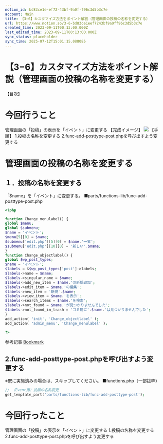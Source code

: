 ```yaml
---
notion_id: bd83ce1e-ef72-43bf-9a0f-f96c3d5b3c7e
account: Main
title: 【3−6】カスタマイズ方法をポイント解説（管理画面の投稿の名称を変更する）
url: https://www.notion.so/3-6-bd83ce1eef7243bf9a0ff96c3d5b3c7e
created_time: 2023-09-11T00:13:00.000Z
last_edited_time: 2023-09-11T00:13:00.000Z
sync_status: placeholder
sync_time: 2025-07-12T15:01:15.088085
---
```

# 【3−6】カスタマイズ方法をポイント解説（管理画面の投稿の名称を変更する）

【目次】
# 今回行うこと
管理画面の「投稿」の表示を「イベント」に変更する
【完成イメージ】
![](https://prod-files-secure.s3.us-west-2.amazonaws.com/736adce6-a3a4-4a64-9f74-d9aa055c96d2/42d504bc-4523-4278-af44-b0c795d9b580/Untitled.png?X-Amz-Algorithm=AWS4-HMAC-SHA256&X-Amz-Content-Sha256=UNSIGNED-PAYLOAD&X-Amz-Credential=ASIAZI2LB466ZVVPS4JY%2F20250719%2Fus-west-2%2Fs3%2Faws4_request&X-Amz-Date=20250719T044550Z&X-Amz-Expires=3600&X-Amz-Security-Token=IQoJb3JpZ2luX2VjEIT%2F%2F%2F%2F%2F%2F%2F%2F%2F%2FwEaCXVzLXdlc3QtMiJHMEUCICAhbWimw1ho7YkxGTHQpUkBA1IgEx89XEcv8XqGMey%2FAiEAkY%2BZ8p3G41r%2FlbxQ%2FkjSX9FfdGS%2FVAcXckYyc48wSL4qiAQInf%2F%2F%2F%2F%2F%2F%2F%2F%2F%2FARAAGgw2Mzc0MjMxODM4MDUiDJ5xDEQzLBpjOFuf2yrcAzXd2wHBfBxkug4TLRuuu2BjnP2cdCc16uWJwL1VU2UWR2AvjkrplsPUAEbqT%2F5jLj4xB9X4APlPtXQycWpLSujOWLW56BNp7%2Br3dvO11Nhgx1dzmQW%2FCJOSG6MQy%2FRiFOF4311Zb%2FnoF7xa1oaW5T56VuOPy9RmkQfYGqKHN91NCFgs5IA3M1d8UoGVIABTIEp%2F01WOQS07cglKdC2lp42ALu3HJ4lgRMFVtQ6DMCQX26TjAYfVMh3wALn68GQo11h8zuGnblKnKIucT79tLpY7XUZ0ZVXU9nMxdHX3Pw%2F%2BlL1mYx0BBCmUrivxcfgjOsaE1LrB4vwa3NSfJq59z8cW%2BKgkuRoBy0Pcu8E3wMI58lSOcMdJ9aLDuQfvlK%2B6gPq7qDEtY3%2BMtuAgRc7AngH%2FOkZ%2FPFULgQq2S%2BLSVqTTCIdwY%2BmFnNVq380xEZXCMIgfnVLn1htUwFUYiJTrcSyHlKBUFFWw48T0mV%2Bt0Mt0SEIqq4Fn%2F5zxP93a0ZrOkVGsmINM7bDUp39g6WgbJUsXuOsrruApn5BvvnMhYzyp%2FzncYC3pl49SqkvDe2hFA82%2FaiTBmxpQq1EXGdjDWO6EdCsMuqqzLnb2nk5hILInMMSCgT%2By9UKHzOf%2BMKSq7MMGOqUB7Zrge5Rdqi8f%2B00bamlTWcoK7wmBhlsZIyjVoXAEZctZA3twekH27mzkhrVMLTbqXUjpCQRdSw94ZHs%2FXuAOR7I7Guy2yMTFmVmLEDvzoETGzGQUeQcGL9kSJA%2BVVyfHPHpysjIqKlq0yzOmR%2FauWvzA6hX6%2B8vPI3DrxPaGQnpiWmoORSz9dIpB91%2FN%2F%2FhLc6%2Fvrus4JIh4QEVkgbg9olM4%2BAkc&X-Amz-Signature=680ea7335022eec5cf4105d1039934c7910cfd3fb0f297d562598fb4d48e04d3&X-Amz-SignedHeaders=host&x-amz-checksum-mode=ENABLED&x-id=GetObject)
【手順】
1.投稿の名称を変更する
2.func-add-posttype-post.phpを呼び出すよう変更する
# 管理画面の投稿の名称を変更する
## １．投稿の名称を変更する
「$name」を「イベント」に変更する。
■parts/functions-lib/func-add-posttype-post.php
```php
<?php

function Change_menulabel() {
global $menu;
global $submenu;
$name = 'イベント';
$menu[5][0] = $name;
$submenu['edit.php'][5][0] = $name.'一覧';
$submenu['edit.php'][10][0] = '新しい'.$name;
}
function Change_objectlabel() {
global $wp_post_types;
$name = 'イベント';
$labels = &$wp_post_types['post']->labels;
$labels->name = $name;
$labels->singular_name = $name;
$labels->add_new_item = $name.'の新規追加';
$labels->edit_item = $name.'の編集';
$labels->new_item = '新規'.$name;
$labels->view_item = $name.'を表示';
$labels->search_items = $name.'を検索';
$labels->not_found = $name.'が見つかりませんでした';
$labels->not_found_in_trash = 'ゴミ箱に'.$name.'は見つかりませんでした';
}
add_action( 'init', 'Change_objectlabel' );
add_action( 'admin_menu', 'Change_menulabel' );

?>
```
参考記事
[Bookmark](https://junpei-sugiyama.com/wordpress-change-post-menu/)
## 2.func-add-posttype-post.phpを呼び出すよう変更する
※既に実施済みの場合は、スキップしてください。
■functions.php（一部抜粋）
```php
// （Event用）投稿の名称変更
get_template_part('parts/functions-lib/func-add-posttype-post');
```
# 今回行ったこと
管理画面の「投稿」の表示を「イベント」に変更する
1.投稿の名称を変更する
2.func-add-posttype-post.phpを呼び出すよう変更する
